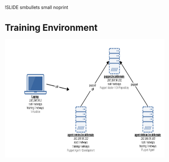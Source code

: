!SLIDE smbullets small noprint

# Training Environment

<div style="text-align: center"><img src="./_images/training_environment.png" style="float: left; width: 800px; height: 375px;" alt="Training Environment"></div>

~~~SECTION:notes~~~



~~~ENDSECTION~~~

!SLIDE smbullets small printonly

# Training Environment

<img src="./_images/training_environment.png" style="width: 450px; height: 211px;" alt="Training Environment">

~~~SECTION:handouts~~~

****

The laptop provided for the training is running CentOS 7 with Gnome 3 in Fallback mode.
You can login with the unprivileged user "training" and password "netways". 
The password for user "root" typically not required is "netways0815".

For virtualization the laptop runs Virtualbox. The virtual machines are best accessed using ssh
with the user "training" and password "netways". The user "root" has the same password"

~~~PAGEBREAK~~~

The virtual machine named "puppet.localdomain" has the Puppet Master and a Git repository
pre-installed which will be required for later labs.

On "agent-centos.localdomain" we will install Puppet as an agent and will use it for developing
our puppet code, it has a clone of the Git repository allowing us to commit code and publish it
onto the master, located in the home directory of the "training" user. For your convenience a
link in the home directory of the "root" user does also point to this directory.

The last machine is "agent-debian.localdomain" which has a Puppet agent pre-installed and will
be used in the optional labs at the end.

~~~ENDSECTION~~~

